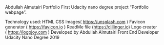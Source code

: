 Abdullah Almutairi Portfolio
First Udacity nano degree project “Portfolio webpage”.

Technology  used:
HTML
CSS
Images( https://unsplash.com )
Favicon generator   (   https://favicon.io )
ReadMe  file    (https://dillinger.io)
Logo    creater (   https://logojoy.com )
Developed by Abdullah Almutairi
Front End Developer
Udacity Nano Degree
2019
